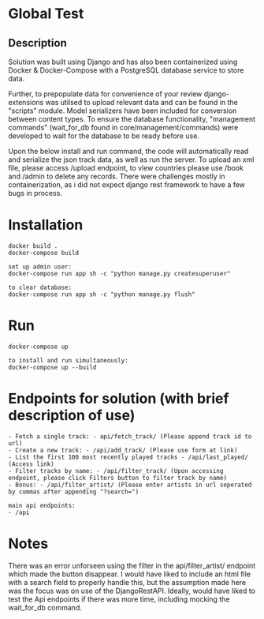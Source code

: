 # Global Test
## Description
Solution was built using Django and has also been containerized using Docker & Docker-Compose with a PostgreSQL database service to store data. 

Further, to prepopulate data for convenience of your review django-extensions was utilsed to upload relevant data and can be found in the "scripts" module. Model serializers have been included for conversion between content types. To ensure the database functionality, "management commands" (wait_for_db found in core/management/commands) were developed to wait for the database to be ready before use. 


Upon the below install and run command, the code will automatically read and serialize the json track data, as well as run the server.
To upload an xml file, please access /upload endpoint, to view countries please use /book and /admin to delete any records.
There were challenges mostly in containerization, as i did not expect django rest framework to have a few bugs in process.

# Installation
```
docker build .
docker-compose build

set up admin user:
docker-compose run app sh -c "python manage.py createsuperuser"

to clear database:
docker-compose run app sh -c "python manage.py flush"

```

# Run
```
docker-compose up

to install and run simultaneously:
docker-compose up --build
```

# Endpoints for solution (with brief description of use)
```
- Fetch a single track: - api/fetch_track/ (Please append track id to url)
- Create a new track: - /api/add_track/ (Please use form at link)
- List the first 100 most recently played tracks - /api/last_played/ (Access link)
- Filter tracks by name: - /api/filter_track/ (Upon accessing endpoint, please click Filters button to filter track by name)
- Bonus: - /api/filter_artist/ (Please enter artists in url seperated by commas after appending "?search=")

main api endpoints:
- /api

```

# Notes
There was an error unforseen using the filter in the api/filter_artist/ endpoint which made the button disappear. I would have liked to include an html file with a search field to properly handle this, but the assumption made here was the focus was on use of the DjangoRestAPI. Ideally, would have liked to test the Api endpoints if there was more time, including mocking the wait_for_db command.
